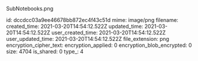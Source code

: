 SubNotebooks.png

id: dccdcc03a9ee46678bb872ec4f43c51d
mime: image/png
filename: 
created_time: 2021-03-20T14:54:12.522Z
updated_time: 2021-03-20T14:54:12.522Z
user_created_time: 2021-03-20T14:54:12.522Z
user_updated_time: 2021-03-20T14:54:12.522Z
file_extension: png
encryption_cipher_text: 
encryption_applied: 0
encryption_blob_encrypted: 0
size: 4704
is_shared: 0
type_: 4